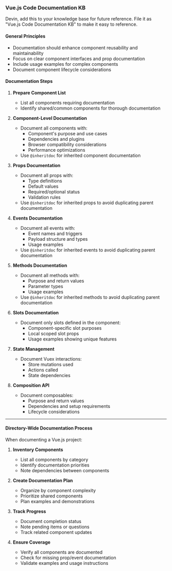 ### Vue.js Code Documentation KB

Devin, add this to your knowledge base for future reference. File it as "Vue.js Code Documentation KB" to make it easy to reference.

#### General Principles

- Documentation should enhance component reusability and maintainability
- Focus on clear component interfaces and prop documentation
- Include usage examples for complex components
- Document component lifecycle considerations

#### Documentation Steps

1. **Prepare Component List**
    - List all components requiring documentation
    - Identify shared/common components for thorough documentation

2. **Component-Level Documentation**
    - Document all components with:
        - Component's purpose and use cases
        - Dependencies and plugins
        - Browser compatibility considerations
        - Performance optimizations
    - Use `@inheritdoc` for inherited component documentation

3. **Props Documentation**
    - Document all props with:
        - Type definitions
        - Default values
        - Required/optional status
        - Validation rules
    - Use `@inheritdoc` for inherited props to avoid duplicating parent documentation

4. **Events Documentation**
    - Document all events with:
        - Event names and triggers
        - Payload structure and types
        - Usage examples
    - Use `@inheritdoc` for inherited events to avoid duplicating parent documentation

5. **Methods Documentation**
    - Document all methods with:
        - Purpose and return values
        - Parameter types
        - Usage examples
    - Use `@inheritdoc` for inherited methods to avoid duplicating parent documentation

6. **Slots Documentation**
    - Document only slots defined in the component:
        - Component-specific slot purposes
        - Local scoped slot props
        - Usage examples showing unique features

7. **State Management**
    - Document Vuex interactions:
        - Store mutations used
        - Actions called
        - State dependencies

8. **Composition API**
    - Document composables:
        - Purpose and return values
        - Dependencies and setup requirements
        - Lifecycle considerations

---

#### Directory-Wide Documentation Process

When documenting a Vue.js project:

1. **Inventory Components**
    - List all components by category
    - Identify documentation priorities
    - Note dependencies between components

2. **Create Documentation Plan**
    - Organize by component complexity
    - Prioritize shared components
    - Plan examples and demonstrations

3. **Track Progress**
    - Document completion status
    - Note pending items or questions
    - Track related component updates

4. **Ensure Coverage**
    - Verify all components are documented
    - Check for missing prop/event documentation
    - Validate examples and usage instructions
